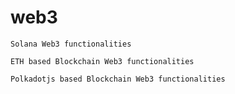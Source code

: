 # web3

``` 
Solana Web3 functionalities
```
```
ETH based Blockchain Web3 functionalities
```
```
Polkadotjs based Blockchain Web3 functionalities